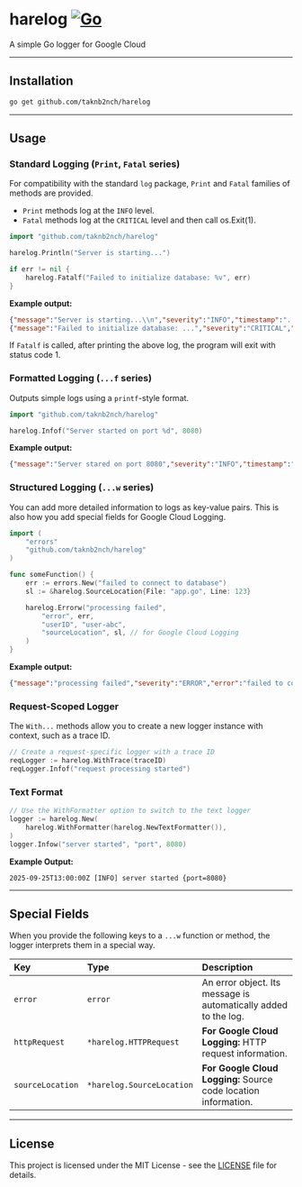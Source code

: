 # harelog [![Go](https://github.com/taknb2nch/harelog/actions/workflows/go.yaml/badge.svg?branch=main)](https://github.com/taknb2nch/harelog/actions/workflows/go.yaml)

A simple Go logger for Google Cloud

---

## Installation

```bash
go get github.com/taknb2nch/harelog
```

---

## Usage

### Standard Logging (`Print`, `Fatal` series)
For compatibility with the standard `log` package, `Print` and `Fatal` families of methods are provided.
- `Print` methods log at the `INFO` level.
- `Fatal` methods log at the `CRITICAL` level and then call os.Exit(1).

```go
import "github.com/taknb2nch/harelog"

harelog.Println("Server is starting...")

if err != nil {
    harelog.Fatalf("Failed to initialize database: %v", err)
}
```

**Example output:**
```json
{"message":"Server is starting...\\n","severity":"INFO","timestamp":"..."}
{"message":"Failed to initialize database: ...","severity":"CRITICAL","timestamp":"..."}
```
If `Fatalf` is called, after printing the above log, the program will exit with status code 1.

### Formatted Logging (`...f` series)

Outputs simple logs using a `printf`-style format.

```go
import "github.com/taknb2nch/harelog"

harelog.Infof("Server started on port %d", 8080)
```

**Example output:**

```json
{"message":"Server stared on port 8080","severity":"INFO","timestamp":"..."}
```

### Structured Logging (`...w` series)

You can add more detailed information to logs as key-value pairs. This is also how you add special fields for Google Cloud Logging.

```go
import (
    "errors"
    "github.com/taknb2nch/harelog"
)

func someFunction() {
    err := errors.New("failed to connect to database")
    sl := &harelog.SourceLocation{File: "app.go", Line: 123}

    harelog.Errorw("processing failed",
        "error", err,
        "userID", "user-abc",
        "sourceLocation", sl, // for Google Cloud Logging
    )
}
```

**Example output:**

```json
{"message":"processing failed","severity":"ERROR","error":"failed to connect to database","userID":"user-abc","[logging.googleapis.com/sourceLocation](https://logging.googleapis.com/sourceLocation)":{"file":"app.go","line":123},"timestamp":"..."}
```

### Request-Scoped Logger

The `With...` methods allow you to create a new logger instance with context, such as a trace ID.

```go
// Create a request-specific logger with a trace ID
reqLogger := harelog.WithTrace(traceID)
reqLogger.Infof("request processing started")
```

### Text Format

```go
// Use the WithFormatter option to switch to the text logger
logger := harelog.New(
    harelog.WithFormatter(harelog.NewTextFormatter()),
)
logger.Infow("server started", "port", 8080)
```

**Example Output:**
```
2025-09-25T13:00:00Z [INFO] server started {port=8080}
```

---

## Special Fields

When you provide the following keys to a `...w` function or method, the logger interprets them in a special way.

| Key | Type | Description |
| :--- | :--- | :--- |
| `error` | `error` | An error object. Its message is automatically added to the log. |
| `httpRequest` | `*harelog.HTTPRequest` | **For Google Cloud Logging:** HTTP request information. |
| `sourceLocation` | `*harelog.SourceLocation` | **For Google Cloud Logging:** Source code location information. |

---

## License

This project is licensed under the MIT License - see the [LICENSE](LICENSE) file for details.
